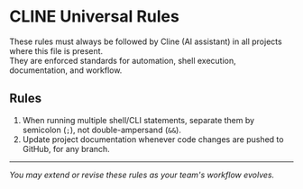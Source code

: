 # CLINE Universal Rules

These rules must always be followed by Cline (AI assistant) in all projects where this file is present.  
They are enforced standards for automation, shell execution, documentation, and workflow.

## Rules

1. When running multiple shell/CLI statements, separate them by semicolon (`;`), not double-ampersand (`&&`).
2. Update project documentation whenever code changes are pushed to GitHub, for any branch.

---
_You may extend or revise these rules as your team's workflow evolves._
